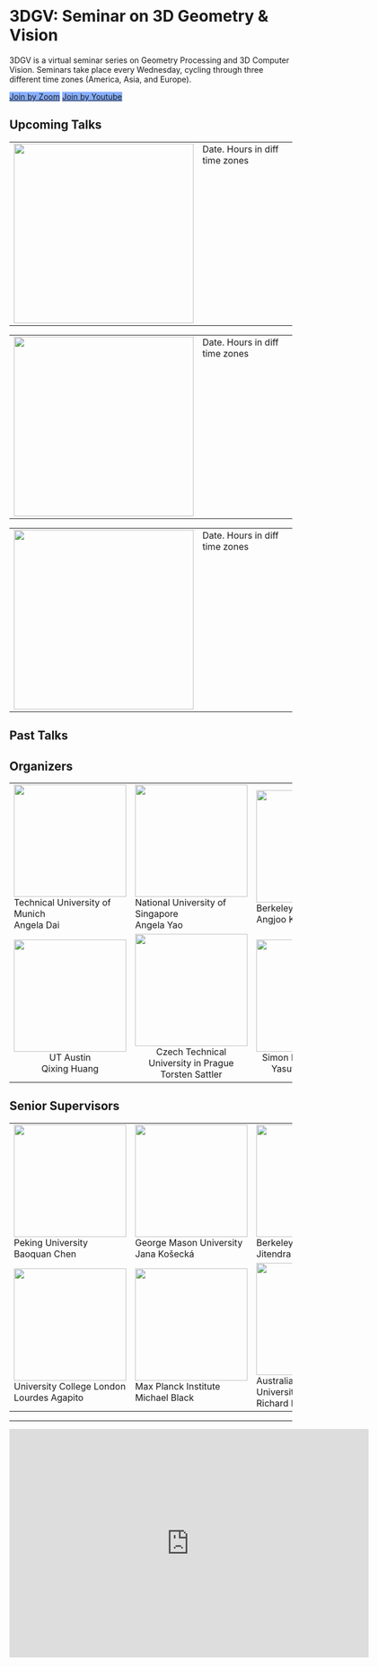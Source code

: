 <br>
<h1>3DGV: Seminar on 3D Geometry & Vision</h1>
3DGV is a virtual seminar series on Geometry Processing and 3D Computer Vision. Seminars take place every Wednesday, cycling through three different time zones (America, Asia, and Europe).

<a href="join_by_zoom.html" class="button2" style="background-color:#88afff;">Join by Zoom</a>
<a href="join_by_youtube.html" class="button2" style="background-color:#88afff;">Join by Youtube</a>

<h2>Upcoming Talks</h2>
<table border="0" cellpading="0" cellspacing="0">
  <tbody>
    <tr>
      <td valign="top"><img src="thumbnail.jpg" width="320"/></td>
      <td valign="top">Date. Hours in diff time zones</td>
    </tr>
  </tbody>
</table>

<table border="0" cellpading="0" cellspacing="0">
  <tbody>
    <tr valign="top">
      <td><img src="thumbnail.jpg" width="320"/></td>
      <td>Date. Hours in diff time zones</td>
    </tr>
  </tbody>
</table>

<table border="0" cellpading="0" cellspacing="0">
  <tbody>
    <tr valign="top">
      <td><img src="thumbnail.jpg" width="320"/></td>
      <td>Date. Hours in diff time zones</td>
    </tr>
  </tbody>
</table>

<h2>Past Talks</h2>

<h2>Organizers</h2>
<table border="0" cellpading="0" cellspacing="0">
  <tbody>
    <tr>
      <td><img src="https://www2.cs.sfu.ca/~furukawa/newimages/furukawa5.jpg" width="200"/><br>Technical University of Munich<br>Angela Dai</td>
      <td><img src="https://www2.cs.sfu.ca/~furukawa/newimages/furukawa5.jpg" width="200"/><br>National University of Singapore<br>Angela Yao</td>
      <td><img src="https://www2.cs.sfu.ca/~furukawa/newimages/furukawa5.jpg" width="200"/><br>Berkeley<br>Angjoo Kanazawa</td>
      <td><img src="https://www2.cs.sfu.ca/~furukawa/newimages/furukawa5.jpg" width="200"/><br>USTC<br>Juyong Zhang</td>
    </tr>
    <tr align="center">
      <td><img src="https://www2.cs.sfu.ca/~furukawa/newimages/furukawa5.jpg" width="200"/><br>UT Austin<br>Qixing Huang</td>
      <td><img src="https://www2.cs.sfu.ca/~furukawa/newimages/furukawa5.jpg" width="200"/><br>Czech Technical University in Prague<br>Torsten Sattler</td>
      <td><img src="https://www2.cs.sfu.ca/~furukawa/newimages/furukawa5.jpg" width="200"/><br>Simon Fraser University<br>Yasutaka Furukawa</td>
    </tr>
  </tbody>
</table>        

<h2>Senior Supervisors</h2>
<table border="0" cellpading="0" cellspacing="0">
  <tbody>
    <tr>
      <td><img src="https://www2.cs.sfu.ca/~furukawa/newimages/furukawa5.jpg" width="200"/><br>Peking University<br>Baoquan Chen</td>
      <td><img src="https://www2.cs.sfu.ca/~furukawa/newimages/furukawa5.jpg" width="200"/><br>George Mason University<br>Jana Košecká</td>
      <td><img src="https://www2.cs.sfu.ca/~furukawa/newimages/furukawa5.jpg" width="200"/><br>Berkeley<br>Jitendra Malik</td>
      <td><img src="https://www2.cs.sfu.ca/~furukawa/newimages/furukawa5.jpg" width="200"/><br>Stanford<br>Leo Guibas</td>
    </tr>
    <tr>
      <td><img src="https://www2.cs.sfu.ca/~furukawa/newimages/furukawa5.jpg" width="200"/><br>University College London<br>Lourdes Agapito</td>
      <td><img src="https://www2.cs.sfu.ca/~furukawa/newimages/furukawa5.jpg" width="200"/><br>Max Planck Institute<br>Michael Black</td>
      <td><img src="https://www2.cs.sfu.ca/~furukawa/newimages/furukawa5.jpg" width="200"/><br>Australian National University<br>Richard Hartley</td>
    </tr>
  </tbody>
</table>

<hr>

<iframe src="https://docs.google.com/forms/d/e/1FAIpQLScaSLm3y0prj-PRM5htvsZ3R-6fUuTI3acBwAjSB0VisdzMFQ/viewform?embedded=true" width="640" height="407" frameborder="0" marginheight="0" marginwidth="0">Loading…</iframe>

